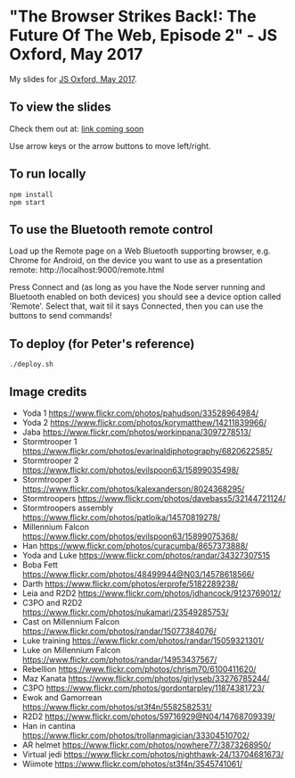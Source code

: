 # "The Browser Strikes Back!: The Future Of The Web, Episode 2" - JS Oxford, May 2017

My slides for [JS Oxford, May 2017](https://www.meetup.com/JSOxford/events/239534664/). 

## To view the slides

Check them out at: [link coming soon](todo)

Use arrow keys or the arrow buttons to move left/right.


## To run locally

```
npm install
npm start
```


## To use the Bluetooth remote control

Load up the Remote page on a Web Bluetooth supporting browser, e.g. Chrome for Android, on the device you want to use 
as a presentation remote: http://localhost:9000/remote.html

Press Connect and (as long as you have the Node server running and Bluetooth enabled on both devices) you should see
a device option called 'Remote'. Select that, wait til it says Connected, then you can use the buttons to send 
commands!


## To deploy (for Peter's reference)

```
./deploy.sh
```


## Image credits

* Yoda 1 https://www.flickr.com/photos/pahudson/33528964984/
* Yoda 2 https://www.flickr.com/photos/korymatthew/14211839966/
* Jaba https://www.flickr.com/photos/workinpana/3097278513/
* Stormtrooper 1 https://www.flickr.com/photos/evarinaldiphotography/6820622585/
* Stormtrooper 2 https://www.flickr.com/photos/evilspoon63/15899035498/
* Stormtrooper 3 https://www.flickr.com/photos/kalexanderson/8024368295/
* Stormtroopers https://www.flickr.com/photos/davebass5/32144721124/
* Stormtroopers assembly https://www.flickr.com/photos/patloika/14570819278/
* Millennium Falcon https://www.flickr.com/photos/evilspoon63/15899075368/
* Han https://www.flickr.com/photos/curacumba/8657373888/
* Yoda and Luke https://www.flickr.com/photos/randar/34327307515
* Boba Fett https://www.flickr.com/photos/48499944@N03/14578618566/
* Darth https://www.flickr.com/photos/erprofe/5182289238/
* Leia and R2D2 https://www.flickr.com/photos/jdhancock/9123769012/
* C3PO and R2D2 https://www.flickr.com/photos/nukamari/23549285753/
* Cast on Millennium Falcon https://www.flickr.com/photos/randar/15077384076/
* Luke training https://www.flickr.com/photos/randar/15059321301/
* Luke on Millennium Falcon https://www.flickr.com/photos/randar/14953437567/
* Rebellion https://www.flickr.com/photos/chrism70/6100411620/
* Maz Kanata https://www.flickr.com/photos/girlyseb/33276785244/
* C3PO https://www.flickr.com/photos/gordontarpley/11874381723/
* Ewok and Gamorrean https://www.flickr.com/photos/st3f4n/5582582531/
* R2D2 https://www.flickr.com/photos/59716929@N04/14768709339/
* Han in cantina https://www.flickr.com/photos/trollanmagician/33304510702/
* AR helmet https://www.flickr.com/photos/nowhere77/3873268950/
* Virtual jedi https://www.flickr.com/photos/nighthawk-24/13704681673/
* Wiimote https://www.flickr.com/photos/st3f4n/3545741061/
